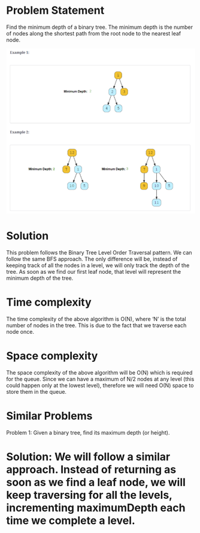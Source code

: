 # Problem Statement
Find the minimum depth of a binary tree. 
The minimum depth is the number of nodes along the shortest path from the root node to the nearest leaf node.


![alt text][logo]

[logo]:https://github.com/kai-ion/Grokking-the-coding-Interview/blob/main/07.%20Pattern%20Tree%20Breadth%20First%20Search/5.%20Minimum%20Depth%20of%20a%20Binary%20Tree%20(easy)/Example.PNG "example"

# Solution
This problem follows the Binary Tree Level Order Traversal pattern. We can follow the same BFS approach. The only difference will be, instead of keeping track of all the nodes in a level, we will only track the depth of the tree. As soon as we find our first leaf node, that level will represent the minimum depth of the tree.

# Time complexity
The time complexity of the above algorithm is O(N), where ‘N’ is the total number of nodes in the tree. This is due to the fact that we traverse each node once.

# Space complexity
The space complexity of the above algorithm will be O(N) which is required for the queue. Since we can have a maximum of N/2 nodes at any level (this could happen only at the lowest level), therefore we will need O(N) space to store them in the queue.

# Similar Problems
Problem 1: Given a binary tree, find its maximum depth (or height).

# Solution: We will follow a similar approach. Instead of returning as soon as we find a leaf node, we will keep traversing for all the levels, incrementing maximumDepth each time we complete a level. 

